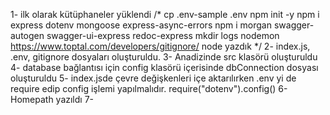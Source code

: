 1- ilk olarak kütüphaneler yüklendi
/*
    cp .env-sample .env
    npm init -y
    npm i express dotenv mongoose express-async-errors
    npm i morgan swagger-autogen swagger-ui-express redoc-express
    mkdir logs
    nodemon
    https://www.toptal.com/developers/gitignore/
    node yazdık
*/
2- index.js, .env, gitignore dosyaları oluşturuldu.
3- Anadizinde src klasörü oluşturuldu
4- database bağlantısı için config klasörü içerisinde dbConnection dosyası oluşturuldu
5- index.jsde çevre değişkenleri içe aktarılırken .env yi de require edip config işlemi yapılmalıdır. require("dotenv").config()
6- Homepath yazıldı
7-